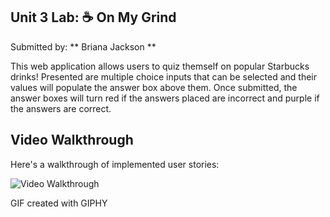 ## Unit 3 Lab: ☕ On My Grind ##
Submitted by: ** Briana Jackson **

This web application allows users to quiz themself on popular Starbucks drinks!
Presented are multiple choice inputs that can be selected and their values will populate the answer box above them. Once submitted, the answer boxes will turn red if the answers placed  are incorrect and purple if the answers are correct. 

## Video Walkthrough

Here's a walkthrough of implemented user stories:

<img src='http://i.imgur.com/link/to/your/gif/file.gif' title='Video Walkthrough' width='' alt='Video Walkthrough' />

<!-- Replace this with whatever GIF tool you used! -->
GIF created with GIPHY  
<!-- Recommended tools:
[Kap](https://getkap.co/) for macOS
[ScreenToGif](https://www.screentogif.com/) for Windows
[peek](https://github.com/phw/peek) for Linux. -->
